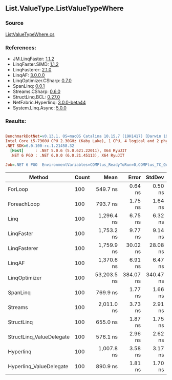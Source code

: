 ﻿## List.ValueType.ListValueTypeWhere

### Source
[ListValueTypeWhere.cs](../LinqBenchmarks/List/ValueType/ListValueTypeWhere.cs)

### References:
- JM.LinqFaster: [1.1.2](https://www.nuget.org/packages/JM.LinqFaster/1.1.2)
- LinqFaster.SIMD: [1.1.2](https://www.nuget.org/packages/LinqFaster.SIMD/1.0.3)
- LinqFasterer: [2.1.0](https://www.nuget.org/packages/LinqFasterer/2.1.0)
- LinqAF: [3.0.0.0](https://www.nuget.org/packages/LinqAF/3.0.0.0)
- LinqOptimizer.CSharp: [0.7.0](https://www.nuget.org/packages/LinqOptimizer.CSharp/0.7.0)
- SpanLinq: [0.0.1](https://www.nuget.org/packages/SpanLinq/0.0.1)
- Streams.CSharp: [0.6.0](https://www.nuget.org/packages/Streams.CSharp/0.6.0)
- StructLinq.BCL: [0.27.0](https://www.nuget.org/packages/StructLinq/0.27.0)
- NetFabric.Hyperlinq: [3.0.0-beta44](https://www.nuget.org/packages/NetFabric.Hyperlinq/3.0.0-beta44)
- System.Linq.Async: [5.0.0](https://www.nuget.org/packages/System.Linq.Async/5.0.0)

### Results:
``` ini

BenchmarkDotNet=v0.13.1, OS=macOS Catalina 10.15.7 (19H1417) [Darwin 19.6.0]
Intel Core i5-7360U CPU 2.30GHz (Kaby Lake), 1 CPU, 4 logical and 2 physical cores
.NET SDK=6.0.100-rc.1.21458.32
  [Host]     : .NET 5.0.6 (5.0.621.22011), X64 RyuJIT
  .NET 6 PGO : .NET 6.0.0 (6.0.21.45113), X64 RyuJIT

Job=.NET 6 PGO  EnvironmentVariables=COMPlus_ReadyToRun=0,COMPlus_TC_QuickJitForLoops=1,COMPlus_TieredPGO=1  Runtime=.NET 6.0  

```
|                   Method | Count |        Mean |     Error |    StdDev |         Ratio | RatioSD |   Gen 0 | Allocated |
|------------------------- |------ |------------:|----------:|----------:|--------------:|--------:|--------:|----------:|
|                  ForLoop |   100 |    549.7 ns |   0.64 ns |   0.50 ns |      baseline |         |       - |         - |
|              ForeachLoop |   100 |    793.7 ns |   1.75 ns |   1.64 ns |  1.44x slower |   0.00x |       - |         - |
|                     Linq |   100 |  1,296.4 ns |   6.75 ns |   6.32 ns |  2.36x slower |   0.01x |  0.0877 |     184 B |
|               LinqFaster |   100 |  1,753.2 ns |   9.77 ns |   9.14 ns |  3.19x slower |   0.02x |  3.8605 |   8,088 B |
|             LinqFasterer |   100 |  1,759.9 ns |  30.02 ns |  28.08 ns |  3.19x slower |   0.05x |  4.7379 |   9,936 B |
|                   LinqAF |   100 |  1,370.6 ns |   6.91 ns |   6.47 ns |  2.49x slower |   0.01x |       - |         - |
|            LinqOptimizer |   100 | 53,203.5 ns | 384.07 ns | 340.47 ns | 96.78x slower |   0.56x | 73.1201 | 154,832 B |
|                 SpanLinq |   100 |    769.9 ns |   1.77 ns |   1.66 ns |  1.40x slower |   0.00x |       - |         - |
|                  Streams |   100 |  2,011.0 ns |   3.73 ns |   2.91 ns |  3.66x slower |   0.01x |  0.4044 |     848 B |
|               StructLinq |   100 |    655.0 ns |   1.87 ns |   1.75 ns |  1.19x slower |   0.00x |  0.0191 |      40 B |
| StructLinq_ValueDelegate |   100 |    576.1 ns |   2.96 ns |   2.62 ns |  1.05x slower |   0.00x |       - |         - |
|                Hyperlinq |   100 |  1,007.8 ns |   3.58 ns |   3.17 ns |  1.83x slower |   0.01x |       - |         - |
|  Hyperlinq_ValueDelegate |   100 |    890.9 ns |   1.81 ns |   1.70 ns |  1.62x slower |   0.00x |       - |         - |
